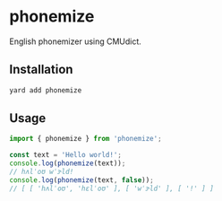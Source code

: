 # phonemize

English phonemizer using CMUdict.

## Installation

```bash
yard add phonemize
```

## Usage

```js
import { phonemize } from 'phonemize';

const text = 'Hello world!';
console.log(phonemize(text));
// hʌlˈoʊ wˈɝld!
console.log(phonemize(text, false));
// [ [ 'hʌlˈoʊ', 'hɛlˈoʊ' ], [ 'wˈɝld' ], [ '!' ] ]
```

